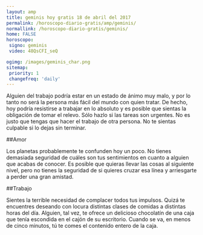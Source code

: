 ```yaml
---
layout: amp
title: geminis hoy gratis 18 de abril del 2017 
permalink: /horoscopo-diario-gratis/amp/geminis/
normallink: /horoscopo-diario-gratis/geminis/
home: FALSE
horoscopo:
 signo: geminis
 video: 48QsCFI_seQ

ogimg: /images/geminis_char.png
sitemap:
 priority: 1
 changefreq: 'daily'
---
```



Alguien del trabajo podría estar en un estado de ánimo muy malo, y por lo tanto no será la persona más fácil del mundo con quien tratar. De hecho, hoy podría resistirse a trabajar en lo absoluto y es posible que sientas la obligación de tomar el relevo. Sólo hazlo si las tareas son urgentes. No es justo que tengas que hacer el trabajo de otra persona. No te sientas culpable si lo dejas sin terminar.

##Amor

Los planetas probablemente te confunden hoy un poco. No tienes demasiada seguridad de cuáles son tus sentimientos en cuanto a alguien que acabas de conocer. Es posible que quieras llevar las cosas al siguiente nivel, pero no tienes la seguridad de si quieres cruzar esa línea y arriesgarte a perder una gran amistad.

##Trabajo

Sientes la terrible necesidad de complacer todos tus impulsos. Quizá te encuentres deseando con locura distintas clases de comidas a distintas horas del día. Alguien, tal vez, te ofrece un delicioso chocolatín de una caja que tenía escondida en el cajón de su escritorio. Cuando se va, en menos de cinco minutos, tú te comes el contenido entero de la caja.